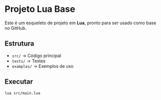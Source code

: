 # Projeto Lua Base

Este é um esqueleto de projeto em **Lua**, pronto para ser usado como base no GitHub.

## Estrutura
- `src/` → Código principal
- `tests/` → Testes
- `examples/` → Exemplos de uso

## Executar
```bash
lua src/main.lua
